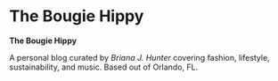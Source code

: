 # The Bougie Hippy

<b>The Bougie Hippy</b>
<p>A personal blog curated by <i>Briana J. Hunter</i> covering fashion, lifestyle, sustainability, and music. Based out of Orlando, FL.</p>
